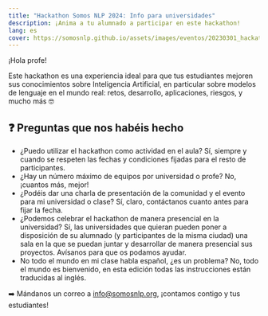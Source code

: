 ```yaml
---
title: "Hackathon Somos NLP 2024: Info para universidades"
description: ¡Anima a tu alumnado a participar en este hackathon!
lang: es
cover: https://somosnlp.github.io/assets/images/eventos/20230301_hackathon_wip.png
---
```


¡Hola profe!

Este hackathon es una experiencia ideal para que tus estudiantes mejoren sus conocimientos sobre Inteligencia Artificial, en particular sobre modelos de lenguaje en el mundo real: retos, desarrollo, aplicaciones, riesgos, y mucho más 🤓

## ❓ Preguntas que nos habéis hecho

- ¿Puedo utilizar el hackathon como actividad en el aula? Sí, siempre y cuando se respeten las fechas y condiciones fijadas para el resto de participantes.
- ¿Hay un número máximo de equipos por universidad o profe? No, ¡cuantos más, mejor!
- ¿Podéis dar una charla de presentación de la comunidad y el evento para mi universidad o clase? Sí, claro, contáctanos cuanto antes para fijar la fecha.
- ¿Podemos celebrar el hackathon de manera presencial en la universidad? Sí, las universidades que quieran pueden poner a disposición de su alumnado (y participantes de la misma ciudad) una sala en la que se puedan juntar y desarrollar de manera presencial sus proyectos. Avísanos para que os podamos ayudar.
- No todo el mundo en mi clase habla español, ¿es un problema? No, todo el mundo es bienvenido, en esta edición todas las instrucciones están traducidas al inglés.

➡️ Mándanos un correo a info@somosnlp.org, ¡contamos contigo y tus estudiantes!

<!-- 
## Universidades colaboradoras en ediciones anteriores

<div style="display: grid; grid-template-columns: repeat(3, 1fr); gap: 10px;">
  <img src="path_to_image1.jpg" alt="University Logo 1" style="width: 100%;">
  <img src="path_to_image2.jpg" alt="University Logo 2" style="width: 100%;">
  <img src="path_to_image3.jpg" alt="University Logo 3" style="width: 100%;">
  <img src="path_to_image4.jpg" alt="University Logo 4" style="width: 100%;">
  <img src="path_to_image5.jpg" alt="University Logo 5" style="width: 100%;">
  <img src="path_to_image6.jpg" alt="University Logo 6" style="width: 100%;">
</div>

- uc3m
- ie
- upr
- canarias
- uniovi
- uchile
- argentina
- loja
- cdmx
-->

